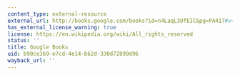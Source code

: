 ```yaml
---
content_type: external-resource
external_url: http://books.google.com/books?id=n4LaqL3OfEIC&pg=PA417#v=onepage
has_external_license_warning: true
license: https://en.wikipedia.org/wiki/All_rights_reserved
status: ''
title: Google Books
uid: b90ce369-e7cd-4e14-b62d-330d72899d96
wayback_url: ''
---
```


